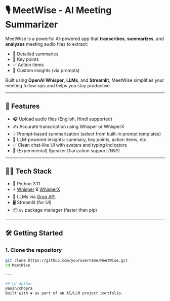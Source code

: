 # 🎙️ MeetWise - AI Meeting Summarizer

MeetWise is a powerful AI-powered app that **transcribes**, **summarizes**, and **analyzes** meeting audio files to extract:
- 📄 Detailed summaries  
- 🔑 Key points  
- ✅ Action items  
- 🧠 Custom insights (via prompts)

Built using **OpenAI Whisper**, **LLMs**, and **Streamlit**, MeetWise simplifies your meeting follow-ups and helps you stay productive.

---

## 🚀 Features

- 🎧 Upload audio files (English, Hindi supported)
- ✍️ Accurate transcription using Whisper or WhisperX
- 💡 Prompt-based summarization (select from built-in prompt templates)
- 🧠 LLM-powered insights: summary, key points, action items, etc.
- ✅ Clean chat-like UI with avatars and typing indicators
- 🧪 (Experimental) Speaker Diarization support *(WIP)*

---

## 🧑‍💻 Tech Stack

- 🐍 Python 3.11
- ⚡ [Whisper](https://github.com/openai/whisper) & [WhisperX](https://github.com/m-bain/whisperx)
- 🤖 LLMs via [Groq API](https://console.groq.com/)
- 🖥️ Streamlit (for UI)
- 📦 `uv` package manager (faster than pip)

---

## 🛠️ Getting Started

### 1. Clone the repository

```bash
git clone https://github.com/yourusername/MeetWise.git
cd MeetWise

---

## 🙋‍♂️ Author
@ansh7chopra
Built with ❤️ as part of an AI/LLM project portfolio.
